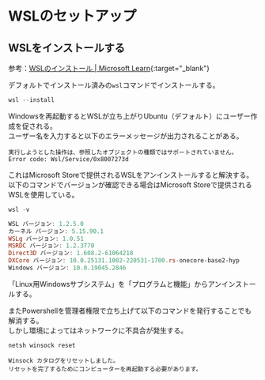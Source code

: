# WSLのセットアップ

## WSLをインストールする

参考：[WSLのインストール \| Microsoft Learn](https://learn.microsoft.com/ja-jp/windows/wsl/install){:target="_blank"}  

デフォルトでインストール済みの`wsl`コマンドでインストールする。

```powershell
wsl --install
```

Windowsを再起動するとWSLが立ち上がりUbuntu（デフォルト）にユーザー作成を促される。  
ユーザー名を入力すると以下のエラーメッセージが出力されることがある。

```
実行しようとした操作は、参照したオブジェクトの種類ではサポートされていません。
Error code: Wsl/Service/0x8007273d
```

これはMicrosoft Storeで提供されるWSLをアンインストールすると解決する。  
以下のコマンドでバージョンが確認できる場合はMicrosoft Storeで提供されるWSLを使用している。

```powershell
wsl -v

WSL バージョン: 1.2.5.0
カーネル バージョン: 5.15.90.1
WSLg バージョン: 1.0.51
MSRDC バージョン: 1.2.3770
Direct3D バージョン: 1.608.2-61064218
DXCore バージョン: 10.0.25131.1002-220531-1700.rs-onecore-base2-hyp
Windows バージョン: 10.0.19045.2846
```

「Linux用Windowsサブシステム」を「プログラムと機能」からアンインストールする。

またPowershellを管理者権限で立ち上げて以下のコマンドを発行することでも解消する。  
しかし環境によってはネットワークに不具合が発生する。

```powerhsell
netsh winsock reset

Winsock カタログをリセットしました。
リセットを完了するためにコンピューターを再起動する必要があります。
```
